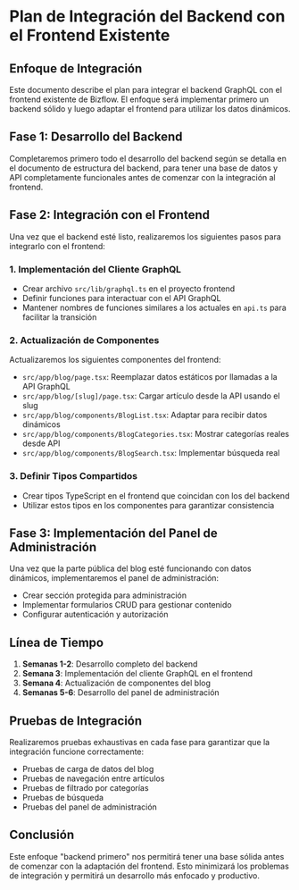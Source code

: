 # Plan de Integración del Backend con el Frontend Existente

## Enfoque de Integración

Este documento describe el plan para integrar el backend GraphQL con el frontend existente de Bizflow. El enfoque será implementar primero un backend sólido y luego adaptar el frontend para utilizar los datos dinámicos.

## Fase 1: Desarrollo del Backend

Completaremos primero todo el desarrollo del backend según se detalla en el documento de estructura del backend, para tener una base de datos y API completamente funcionales antes de comenzar con la integración al frontend.

## Fase 2: Integración con el Frontend

Una vez que el backend esté listo, realizaremos los siguientes pasos para integrarlo con el frontend:

### 1. Implementación del Cliente GraphQL

- Crear archivo `src/lib/graphql.ts` en el proyecto frontend
- Definir funciones para interactuar con el API GraphQL
- Mantener nombres de funciones similares a los actuales en `api.ts` para facilitar la transición

### 2. Actualización de Componentes

Actualizaremos los siguientes componentes del frontend:

- `src/app/blog/page.tsx`: Reemplazar datos estáticos por llamadas a la API GraphQL
- `src/app/blog/[slug]/page.tsx`: Cargar artículo desde la API usando el slug
- `src/app/blog/components/BlogList.tsx`: Adaptar para recibir datos dinámicos
- `src/app/blog/components/BlogCategories.tsx`: Mostrar categorías reales desde API
- `src/app/blog/components/BlogSearch.tsx`: Implementar búsqueda real

### 3. Definir Tipos Compartidos

- Crear tipos TypeScript en el frontend que coincidan con los del backend
- Utilizar estos tipos en los componentes para garantizar consistencia

## Fase 3: Implementación del Panel de Administración

Una vez que la parte pública del blog esté funcionando con datos dinámicos, implementaremos el panel de administración:

- Crear sección protegida para administración
- Implementar formularios CRUD para gestionar contenido
- Configurar autenticación y autorización

## Línea de Tiempo

1. **Semanas 1-2**: Desarrollo completo del backend
2. **Semana 3**: Implementación del cliente GraphQL en el frontend
3. **Semana 4**: Actualización de componentes del blog
4. **Semanas 5-6**: Desarrollo del panel de administración

## Pruebas de Integración

Realizaremos pruebas exhaustivas en cada fase para garantizar que la integración funcione correctamente:

- Pruebas de carga de datos del blog
- Pruebas de navegación entre artículos
- Pruebas de filtrado por categorías
- Pruebas de búsqueda
- Pruebas del panel de administración

## Conclusión

Este enfoque "backend primero" nos permitirá tener una base sólida antes de comenzar con la adaptación del frontend. Esto minimizará los problemas de integración y permitirá un desarrollo más enfocado y productivo. 